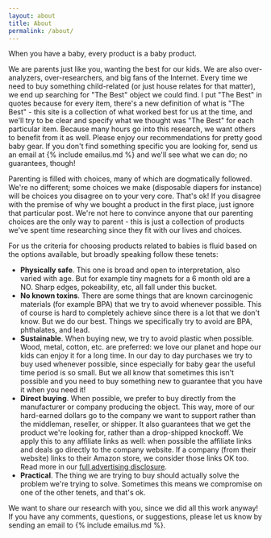 ```yaml
---
layout: about
title: About
permalink: /about/
---
```


When you have a baby, every product is a baby product.

We are parents just like you, wanting the best for our kids. We are also over-analyzers, over-researchers, and big fans of the Internet. Every time we need to buy something child-related (or just house relates for that matter), we end up searching for "The Best" object we could find. I put "The Best" in quotes because for every item, there's a new definition of what is "The Best" - this site is a collection of what worked best for us at the time, and we'll try to be clear and specify what we thought was "The Best" for each particular item. Because many hours go into this research, we want others to benefit from it as well. Please enjoy our recommendations for pretty good baby gear. If you don't find something specific you are looking for, send us an email at {% include emailus.md %} and we'll see what we can do; no guarantees, though!

Parenting is filled with choices, many of which are dogmatically followed. We're no different; some choices we make (disposable diapers for instance) will be choices you disagree on to your very core. That's ok! If you disagree with the premise of why we bought a product in the first place, just ignore that particular post. We're not here to convince anyone that our parenting choices are the only way to parent - this is just a collection of products we've spent time researching since they fit with our lives and choices. 

For us the criteria for choosing products related to babies is fluid based on the options available, but broadly speaking follow these tenets:

- **Physically safe**. This one is broad and open to interpretation, also varied with age. But for example tiny magnets for a 6 month old are a NO. Sharp edges, pokeability, etc, all fall under this bucket.
- **No known toxins**. There are some things that are known carcinogenic materials (for example BPA) that we try to avoid whenever possible. This of course is hard to completely achieve since there is a lot that we don't know. But we do our best. Things we specifically try to avoid are BPA, phthalates, and lead. 
- **Sustainable**. When buying new, we try to avoid plastic when possible. Wood, metal, cotton, etc. are preferred: we love our planet and hope our kids can enjoy it for a long time. In our day to day purchases we try to buy used whenever possible, since especially for baby gear the useful time period is so small. But we all know that sometimes this isn't possible and you need to buy something new to guarantee that you have it when you need it!
- **Direct buying**. When possible, we prefer to buy directly from the manufacturer or company producing the object. This way, more of our hard-earned dollars go to the company we want to support rather than the middleman, reseller, or shipper. It also guarantees that we get the product we're looking for, rather than a drop-shipped knockoff. We apply this to any affiliate links as well: when possible the affiliate links and deals go directly to the company website. If a company (from their website) links to their Amazon store, we consider those links OK too. Read more in our [full advertising disclosure](/disclosure.html).
- **Practical**. The thing we are trying to buy should actually solve the problem we're trying to solve. Sometimes this means we compromise on one of the other tenets, and that's ok.

We want to share our research with you, since we did all this work anyway! If you have any comments, questions, or suggestions, please let us know by sending an email to {% include emailus.md %}.